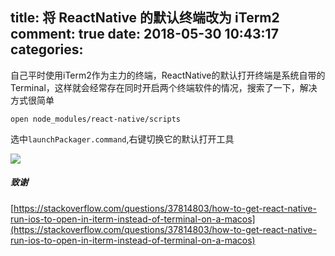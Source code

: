 title: 将 ReactNative 的默认终端改为 iTerm2
comment: true
date: 2018-05-30 10:43:17
categories:
---

自己平时使用iTerm2作为主力的终端，ReactNative的默认打开终端是系统自带的Terminal，这样就会经常存在同时开启两个终端软件的情况，搜索了一下，解决方式很简单

```
open node_modules/react-native/scripts
```

 选中`launchPackager.command`,右键切换它的默认打开工具

 ![](/uploads/react-native-open-shell.png)

##### 致谢
 [https://stackoverflow.com/questions/37814803/how-to-get-react-native-run-ios-to-open-in-iterm-instead-of-terminal-on-a-macos](https://stackoverflow.com/questions/37814803/how-to-get-react-native-run-ios-to-open-in-iterm-instead-of-terminal-on-a-macos)
